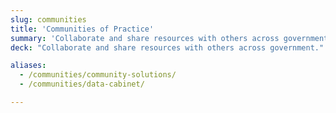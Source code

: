 ```yaml
---
slug: communities
title: 'Communities of Practice'
summary: 'Collaborate and share resources with others across government.'
deck: "Collaborate and share resources with others across government."

aliases:
  - /communities/community-solutions/
  - /communities/data-cabinet/

---
```

